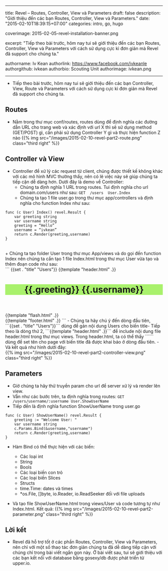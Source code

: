 
---

title: Revel – Routes, Controller, View và Parameters
draft: false
description: "Giới thiệu đến các bạn Routes, Controller, View và Parameters."
date: "2015-02-10T18:39:15+07:00"
categories: intro, go, hugo

coverimage: 2015-02-05-revel-installation-banner.png

excerpt: "Tiếp theo bài trước, hôm nay tui sẽ giới thiệu đến các bạn Routes, Controller, View và Parameters với cách sử dụng cực kì đơn giản mà Revel đã support cho chúng ta."

authorname: Iv Kean
authorlink: https://www.facebook.com/ivkeanle
authorgithub: ivkean
authorbio: Scouting Unit
authorimage: ivkean.png

---

- Tiếp theo bài trước, hôm nay tui sẽ giới thiệu đến các bạn Controller, View, Route và Parameters với cách sử dụng cực kì đơn giản mà Revel đã support cho chúng ta.<br>

## Routes
- Nằm trong thư mục conf/routes, routes dùng để định nghĩa các đường dẫn URL cho trang web và xác định với url X thì sẽ sử dụng method (GET/POST) gì, cần phải sử dụng Controller Y gì và thực hiện function Z nào
{{% img src="/images/2015-02-10-revel-part2-route.png" class="third right" %}}
## Controller và View
- Controller để xử lý các request từ client, chúng được thiết kế không khác với các mô hình MVC thường thấy, nên có lẽ việc này sẽ giúp chúng ta tiếp cận dễ dàng hơn. Dưới đây là demo về Controller:<br>
	+ Chúng ta định nghĩa 1 URL trong routes. Tui định nghĩa cho url domain.com/users như sau: ```GET  /users  User.Index``` 
	+ Chúng ta tạo 1 file user.go trong thư mục app/controllers và định nghĩa cho function Index như sau:<br>
```
func (c User) Index() revel.Result {
	var greeting string
	var username string
	greeting = “Hello”
	username = “ivkean”
	return c.Render(greeting,username)
}
``` 
<br>
	+ Chúng ta tạo folder User trong thư mục App/views và do gọi đến function Index nên chúng ta cần tạo 1 file Index.html trong thư mục User vừa tạo và thêm đoạn code như sau:<br>
```
{{set . "title" "Users"}}
{{template "header.html" .}}
<header class="hero-unit" style="background-color:#A9F16C">
  <div class="container">
    <div class="row">
      <div class="hero-text">
        <h1>{{.greeting}} {{.username}}</h1>
        <p></p>
      </div>
    </div>
  </div>
</header>
<div class="container">
  <div class="row">
    <div class="span6">
      {{template "flash.html" .}}
    </div>
  </div>
</div>
{{template "footer.html" .}}
```
- Chúng ta hãy chú ý đến dòng đầu tiên, ```{{set . "title" "Users"}}``` dùng để gán nội dung Users cho biến title- Tiếp theo là dòng thứ 2, ```{{template "header.html" .}}``` để include nội dung file header.html trong thư mục views. Trong header.html, ta có thể thấy ```<title>{{.title}}</title>``` dùng để set tên cho page với biến title đã được khai báo ở dòng đầu tiên. 
- Và kết quả như hình dưới đây: <br>
{{% img src="/images/2015-02-10-revel-part2-controller-view.png" class="third right" %}}

## Parameters
- Giờ chúng ta hãy thử truyền param cho url để server xử lý và render lên view.
- Vẫn như các bước trên, ta định nghĩa trong routes: ``` GET /users/username/:username User.ShowUserName ``` <br>
- Tiếp đến là định nghĩa function ShowUserName trong user.go <br>

```
func (c User) ShowUserName() revel.Result {
	greeting := "Welcome User: "
	var username string
	c.Params.Bind(&username,"username")
	return c.Render(greeting,username)
}
```


- Hàm Bind có thể thực hiện với các biến:
	+ Các loại int
	+ String
	+ Bools
	+ Các loại biến con trỏ
	+ Các loại biến Slices
	+ Structs
	+ time.Time: dates và times
	+ *os.File, []byte, io.Reader, io.ReadSeeker đối với file uploads

- Và tạo file ShowUserName.html trong views/User và code tương tự như Index.html. Kết quả:
{{% img src="/images/2015-02-10-revel-part2-parameter.png" class="third right" %}}
## Lời kết
- Revel đã hỗ trợ tốt ở các phần Routes, Controller, View và Parameters, nên chỉ với một số thao tác đơn giản chúng ta đã dễ dàng tiếp cận với chúng chỉ trong bài viết ngắn gọn này.
Ở bài viết sau, tui sẽ giới thiệu với các bạn kết nối với database bằng gosexy/db được phát triển từ upper.io.
 
